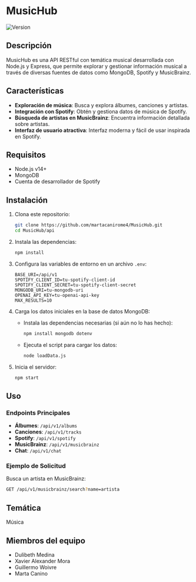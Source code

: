 # MusicHub

![Version](https://img.shields.io/badge/version-1.0.0-brightgreen)

## Descripción

MusicHub es una API RESTful con temática musical desarrollada con Node.js y Express, que permite explorar y gestionar información musical a través de diversas fuentes de datos como MongoDB, Spotify y MusicBrainz.

## Características

- **Exploración de música**: Busca y explora álbumes, canciones y artistas.
- **Integración con Spotify**: Obtén y gestiona datos de música de Spotify.
- **Búsqueda de artistas en MusicBrainz**: Encuentra información detallada sobre artistas.
- **Interfaz de usuario atractiva**: Interfaz moderna y fácil de usar inspirada en Spotify.

## Requisitos

- Node.js v14+
- MongoDB
- Cuenta de desarrollador de Spotify

## Instalación

1. Clona este repositorio:
    ```bash
    git clone https://github.com/martacanirome4/MusicHub.git
    cd MusicHub/api
    ```

2. Instala las dependencias:
    ```bash
    npm install
    ```

3. Configura las variables de entorno en un archivo `.env`:
    ```env
    BASE_URI=/api/v1
    SPOTIFY_CLIENT_ID=tu-spotify-client-id
    SPOTIFY_CLIENT_SECRET=tu-spotify-client-secret
    MONGODB_URI=tu-mongodb-uri
    OPENAI_API_KEY=tu-openai-api-key
    MAX_RESULTS=10
    ```

4. Carga los datos iniciales en la base de datos MongoDB:

    - Instala las dependencias necesarias (si aún no lo has hecho):

        ```bash
        npm install mongodb dotenv
        ```

    - Ejecuta el script para cargar los datos:

        ```bash
        node loadData.js
        ```

5. Inicia el servidor:
    ```bash
    npm start
    ```

## Uso

### Endpoints Principales

- **Álbumes**: `/api/v1/albums`
- **Canciones**: `/api/v1/tracks`
- **Spotify**: `/api/v1/spotify`
- **MusicBrainz**: `/api/v1/musicbrainz`
- **Chat**: `/api/v1/chat`

### Ejemplo de Solicitud

Busca un artista en MusicBrainz:
```bash
GET /api/v1/musicbrainz/search?name=artista

```

## Temática
Música

## Miembros del equipo
- Dulibeth Medina 
- Xavier Alexander Mora
- Guillermo Woivre
- Marta Canino

